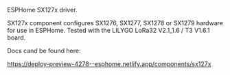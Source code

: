 ESPHome SX127x driver.

SX127x component configures SX1276, SX1277, SX1278 or SX1279 hardware for use in ESPHome. Tested with the LILYGO LoRa32 V2.1_1.6 / T3 V1.6.1 board.

Docs cand be found here:

https://deploy-preview-4278--esphome.netlify.app/components/sx127x

